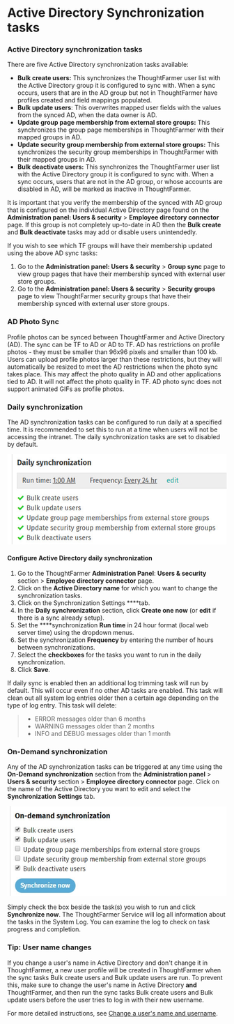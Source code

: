 # Active Directory Synchronization tasks

### Active Directory synchronization tasks

There are five Active Directory synchronization tasks available:

* **Bulk create users:** This synchronizes the ThoughtFarmer user list with the Active Directory group it is configured to sync with. When a sync occurs, users that are in the AD group but not in ThoughtFarmer have profiles created and field mappings populated.
* **Bulk update users**: This overwrites mapped user fields with the values from the synced AD, when the data owner is AD.
* **Update group page membership from external store groups:** This synchronizes the group page memberships in ThoughtFarmer with their mapped groups in AD.
* **Update security group membership from external store groups:** This synchronizes the security group memberships in ThoughtFarmer with their mapped groups in AD.
* **Bulk deactivate users:** This synchronizes the ThoughtFarmer user list with the Active Directory group it is configured to sync with. When a sync occurs, users that are not in the AD group, or whose accounts are disabled in AD, will be marked as inactive in ThoughtFarmer.

It is important that you verify the membership of the synced with AD group that is configured on the individual Active Directory page found on the **Administration panel: Users & security** &gt; **Employee directory connector** page. If this group is not completely up-to-date in AD then the **Bulk create** and **Bulk deactivate** tasks may add or disable users unintendedly.  
  
If you wish to see which TF groups will have their membership updated using the above AD sync tasks:

1. Go to the **Administration panel: Users & security** &gt; **Group sync** page to view group pages that have their membership synced with external user store groups.
2. Go to the **Administration panel: Users & security** &gt; **Security groups** page to view ThoughtFarmer security groups that have their membership synced with external user store groups.

### AD Photo Sync <a id="section2"></a>

Profile photos can be synced between ThoughtFarmer and Active Directory \(AD\). The sync can be TF to AD or AD to TF. AD has restrictions on profile photos - they must be smaller than 96x96 pixels and smaller than 100 kb. Users can upload profile photos larger than these restrictions, but they will automatically be resized to meet the AD restrictions when the photo sync takes place. This may affect the photo quality in AD and other applications tied to AD. It will not affect the photo quality in TF. AD photo sync does not support animated GIFs as profile photos.

### Daily synchronization <a id="section2"></a>

The AD synchronization tasks can be configured to run daily at a specified time. It is recommended to set this to run at a time when users will not be accessing the intranet. The daily synchronization tasks are set to disabled by default.

![](../../.gitbook/assets/1%20%2878%29.jpg)

#### Configure Active Directory daily synchronization

1. Go to the ThoughtFarmer **Administration Panel**: **Users & security** section &gt; **Employee directory connector** page.
2. Click on the **Active Directory name** for which you want to change the synchronization tasks.
3. Click on the Synchronization Settings ****tab.
4. In the **Daily synchronization** section, click **Create one now** \(or **edit** if there is a sync already setup\).
5. Set the ****synchronization **Run time** in 24 hour format \(local web server time\) using the dropdown menus.
6. Set the synchronization **Frequency** by entering the number of hours between synchronizations.
7. Select the **checkboxes** for the tasks you want to run in the daily synchronization.
8. Click **Save**.

If daily sync is enabled then an additional log trimming task will run by default. This will occur even if no other AD tasks are enabled. This task will clean out all system log entries older then a certain age depending on the type of log entry. This task will delete:

> * ERROR messages older than 6 months
> * WARNING messages older than 2 months
> * INFO and DEBUG messages older than 1 month

### On-Demand synchronization <a id="section3"></a>

Any of the AD synchronization tasks can be triggered at any time using the **On-Demand synchronization** section from the **Administration panel** &gt; **Users & security** section &gt; **Employee directory connector** page. Click on the name of the Active Directory you want to edit and select the **Synchronization Settings** tab.

![](../../.gitbook/assets/2%20%2814%29.jpg)

Simply check the box beside the task\(s\) you wish to run and click **Synchronize now**. The ThoughtFarmer Service will log all information about the tasks in the System Log. You can examine the log to check on task progress and completion.

### Tip: User name changes

If you change a user's name in Active Directory and don't change it in ThoughtFarmer, a new user profile will be created in ThoughtFarmer when the sync tasks Bulk create users and Bulk update users are run. To prevent this, make sure to change the user's name in Active Directory **and** ThoughtFarmer, and then run the sync tasks Bulk create users and Bulk update users before the user tries to log in with their new username.  
  
For more detailed instructions, see [Change a user's name and username](../user-management-1/change-a-users-name-and-username.md).

